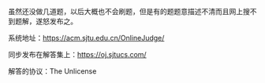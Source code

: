 虽然还没做几道题，以后大概也不会刷题，但是有的题题意描述不清而且网上搜不到题解，遂怒发布之。

系统地址：https://acm.sjtu.edu.cn/OnlineJudge/

同步发布在解答集上：https://oj.sjtucs.com/

解答的协议：The Unlicense
